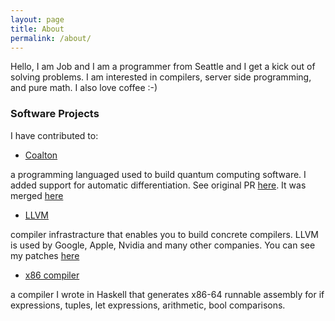 ```yaml
---
layout: page
title: About
permalink: /about/
---
```


Hello, I am Job and I am a programmer from Seattle and I get a kick out of solving problems. I am interested in compilers, server side programming, and pure math. I also love coffee :-)


### Software Projects
I have contributed to:

- [Coalton](https://github.com/coalton-lang/coalton)

a programming languaged used to build quantum computing software. I added support for automatic differentiation. See original PR [here](https://github.com/coalton-lang/coalton/pull/890). It was merged [here](https://github.com/coalton-lang/coalton/pull/926)

- [LLVM](https://github.com/llvm/llvm-project)

compiler infrastracture that enables you to build concrete compilers. LLVM is used by Google, Apple, Nvidia and many other companies.
You can see my patches [here](https://github.com/llvm/llvm-project/pulls?q=is%3Apr+author%3AJobhdez+is%3Aclosed)

- [x86 compiler](https://github.com/Jobhdez/pyhs)

a compiler I wrote in Haskell that generates x86-64 runnable assembly for if expressions, tuples, let expressions, arithmetic, bool comparisons.